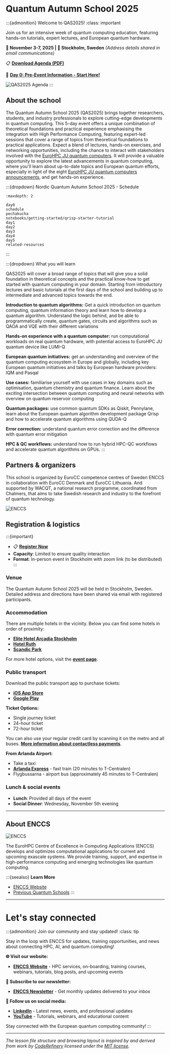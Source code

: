 # Quantum Autumn School 2025

:::{admonition} Welcome to QAS2025!
:class: important

Join us for an intensive week of quantum computing education, featuring hands-on tutorials, expert lectures, and European quantum hardware.

**📅 November 3-7, 2025 | 📍 Stockholm, Sweden**
*(Address details shared in email communications)*

📋 **[Download Agenda (PDF)](resources/QAS2025agenda.pdf)**

🎯 **[Day 0: Pre-Event Information - Start Here!](day0.md)**

![QAS2025 Agenda](img/QAS2025agenda.png)
:::

## About the school

The Quantum Autumn School 2025 (QAS2025) brings together researchers, students, and industry professionals to explore cutting-edge developments in quantum computing. This 5-day event offers a unique combination of theoretical foundations and practical experience emphasising the integration with High Performance Computing, featuring expert-led sessions that cover a range of topics from theoretical foundations to practical applications. Expect a blend of lectures, hands-on exercises, and networking opportunities, including the chance to interact with stakeholders involved with the [EuroHPC JU quantum computers](https://www.eurohpc-ju.europa.eu/eurohpc-quantum-computers_en). It will provide a valuable opportunity to explore the latest advancements in quantum computing, where you'll learn about up-to-date topics and European quantum efforts, especially in light of the eight [EuroHPC JU quantum computers announcements](https://www.eurohpc-ju.europa.eu/eurohpc-quantum-computers_en), and get hands-on experience.

:::{dropdown} Nordic Quantum Autumn School 2025 - Schedule

```{toctree}
:maxdepth: 2

day0
schedule
pechakucha
notebooks/getting-started/qrisp-starter-tutorial
day1
day2
day3
day4
day5
related-resources
```
:::

:::{dropdown} What you will learn

QAS2025 will cover a broad range of topics that will give you a solid foundation in theoretical concepts and the practical know-how to get started with quantum computing in your domain. Starting from introductory lectures and basic tutorials at the first days of the school and building up to intermediate and advanced topics towards the end.

**Introduction to quantum algorithms:** Get a quick introduction on quantum computing, quantum information theory and learn how to develop a quantum algorithm. Understand the logic behind, and be able to programmatically create, quantum gates, circuits and algorithms such as QAOA and VQE with their different variations

**Hands-on experience with a quantum computer:** run computational workloads on real quantum hardware, with potential access to EuroHPC JU quantum device like LUMI-Q

**European quantum initiatives:** get an understanding and overview of the quantum computing ecosystem in Europe and globally, including key European quantum initiatives and talks by European hardware providers: IQM and Pasqal

**Use cases:** familiarise yourself with use cases in key domains such as optimisation, quantum chemistry and quantum finance. Learn about the exciting intersection between quantum computing and neural networks with overview on quantum reservoir computing

**Quantum packages:** use common quantum SDKs as Qiskit, Pennylane, learn about the European quantum algorithm development package Qrisp and how to accelerate quantum algorithms using QUDA-Q

**Error correction:** understand quantum error correction and the difference with quantum error mitigation

**HPC & QC workflows:** understand how to run hybrid HPC-QC workflows and accelerate quantum algorithms on GPUs.
:::

## Partners & organizers

This school is organized by EuroCC competence centres of Sweden ENCCS in collaboration with EuroCC Denmark and EuroCC Lithuania. And supported by WACQT, a national research programme, coordinated from Chalmers, that aims to take Swedish research and industry to the forefront of quantum technology.

![ENCCS](img/QAS2025_organisation.png)

## Registration & logistics

:::{important}

- 📋 **[Register Now](https://enccs.se/events/qas-2025/)**
- **Capacity**: Limited to ensure quality interaction
- **Format**: In-person event in Stockholm with zoom link (to be distributed)
:::

### Venue

The Quantum Autumn School 2025 will be held in Stockholm, Sweden. Detailed address and directions have been shared via email with registered participants.

### Accommodation

There are multiple hotels in the vicinity. Below you can find some hotels in order of proximity:

- **[Elite Hotel Arcadia Stockholm](https://www.elite.se/hotell/stockholm/elite-hotel-arcadia-stockholm/?utm_source=google&utm_medium=organic&utm_campaign=google-local&utm_content=stockholm_arcadia)**
- **[Hotel Ruth](https://www.hotelruth.se/)**
- **[Scandic Park](https://www.scandichotels.com/en/hotels/scandic-park)**

For more hotel options, visit the **[event page](https://enccs.se/events/qas-2025/#:~:text=Elite%20Hotel%20Arcadia%20Stockholm)**.

### Public transport

Download the public transport app to purchase tickets:
- **[iOS App Store](https://apps.apple.com/se/app/sl-biljetter/id918418291)**
- **[Google Play](https://play.google.com/store/apps/details?id=com.sl.SLBiljetter)**

**Ticket Options:**
- Single journey ticket
- 24-hour ticket  
- 72-hour ticket

You can also use your regular credit card by scanning it on the metro and all buses. **[More information about contactless payments](https://sl.se/en/in-english/fares--tickets/contactless-pay-as-you-go)**.

**From Arlanda Airport:**
- Take a taxi
- **[Arlanda Express](https://www.arlandaexpress.com/)** - fast train (20 minutes to T-Centralen)
- Flygbussarna - airport bus (approximately 45 minutes to T-Centralen)

### Lunch & social events

- **Lunch**: Provided all days of the event
- **Social Dinner**: Wednesday, November 5th evening

---

## About ENCCS

![ENCCS](img/ENCCS-erbjudande.png)

The EuroHPC Centre of Excellence in Computing Applications (ENCCS) develops and optimizes computational applications for current and upcoming exascale systems. We provide training, support, and expertise in high-performance computing and emerging technologies like quantum computing.

:::{seealso}
**Learn More**
- [ENCCS Website](https://enccs.se)
- [Previous Quantum Schools](https://enccs.se/lessons/)
:::

---

# Let's stay connected

:::{admonition} Join our community and stay updated!
:class: tip

Stay in the loop with ENCCS for updates, training opportunities, and news about connecting HPC, AI, and quantum computing!

**🌐 Visit our website:**
- **[ENCCS Website](https://enccs.se/)** - HPC services, on-boarding, training courses, webinars, tutorials, blog posts, and upcoming events

**📧 Subscribe to our newsletter:**
- **[ENCCS Newsletter](https://enccs.se/newsletter)** - Get monthly updates delivered to your inbox

**💬 Follow us on social media:**
- **[LinkedIn](https://www.linkedin.com/company/enccs/posts)** - Latest news, events, and professional updates
- **[YouTube](https://www.youtube.com/@enccs)** - Tutorials, webinars, and educational content

Stay connected with the European quantum computing community!
:::

---

*The lesson file structure and browsing layout is inspired by and derived from work by [CodeRefinery](https://coderefinery.org/) licensed under the [MIT license](http://opensource.org/licenses/mit-license.html).*